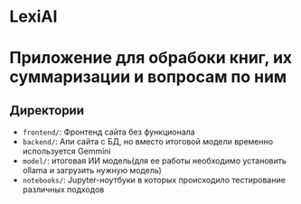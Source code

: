 # LexiAI
# Приложение для обрабоки книг, их суммаризации и вопросам по ним


## Директории
- `frontend/`: Фронтенд сайта без функционала
- `backend/`: Апи сайта с БД, но вместо итоговой модели временно используется Gemmini
- `model/`: итоговая ИИ модель(для ее работы необходимо установить ollama и загрузить нужную модель)
- `notebooks/`: Jupyter-ноутбуки в которых происходило тестирование различных подходов
